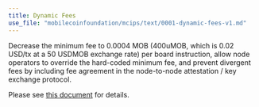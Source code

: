 ```yaml
---
title: Dynamic Fees
use_file: "mobilecoinfoundation/mcips/text/0001-dynamic-fees-v1.md"
---
```

Decrease the minimum fee to 0.0004 MOB (400uMOB, which is 0.02 USD/tx at a 50 USDMOB exchange rate) per board instruction, allow node operators to override the hard-coded minimum fee, and prevent divergent fees by including fee agreement in the node-to-node attestation / key exchange protocol.

Please see [this document](https://github.com/mobilecoinfoundation/mcips/blob/main/text/0001-dynamic-fees-v1.md) for details.
